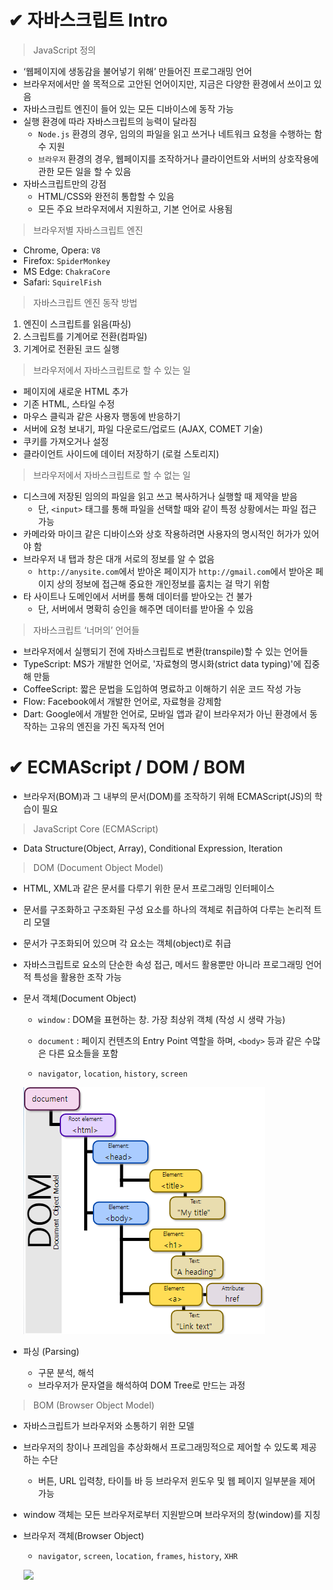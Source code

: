 # ✔ 자바스크립트 Intro

> JavaScript 정의
- ‘웹페이지에 생동감을 불어넣기 위해’ 만들어진 프로그래밍 언어
- 브라우저에서만 쓸 목적으로 고안된 언어이지만, 지금은 다양한 환경에서 쓰이고 있음
- 자바스크립트 엔진이 들어 있는 모든 디바이스에 동작 가능
- 실행 환경에 따라 자바스크립트의 능력이 달라짐
  - `Node.js` 환경의 경우, 임의의 파일을 읽고 쓰거나 네트워크 요청을 수행하는 함수 지원
  - `브라우저` 환경의 경우, 웹페이지를 조작하거나 클라이언트와 서버의 상호작용에 관한 모든 일을 할 수 있음
- 자바스크립트만의 강점
  - HTML/CSS와 완전히 통합할 수 있음
  - 모든 주요 브라우저에서 지원하고, 기본 언어로 사용됨


> 브라우저별 자바스크립트 엔진
- Chrome, Opera: `V8`
- Firefox: `SpiderMonkey`
- MS Edge: `ChakraCore`
- Safari: `SquirelFish`

> 자바스크립트 엔진 동작 방법
1. 엔진이 스크립트를 읽음(파싱)
2. 스크립트를 기계어로 전환(컴파일)
3. 기계어로 전환된 코드 실행

> 브라우저에서 자바스크립트로 할 수 있는 일
- 페이지에 새로운 HTML 추가
- 기존 HTML, 스타일 수정
- 마우스 클릭과 같은 사용자 행동에 반응하기
- 서버에 요청 보내기, 파일 다운로드/업로드 (AJAX, COMET 기술)
- 쿠키를 가져오거나 설정
- 클라이언트 사이드에 데이터 저장하기 (로컬 스토리지)

> 브라우저에서 자바스크립트로 할 수 없는 일
- 디스크에 저장된 임의의 파일을 읽고 쓰고 복사하거나 실행할 때 제약을 받음
  - 단, `<input>` 태그를 통해 파일을 선택할 때와 같이 특정 상황에서는 파일 접근 가능
- 카메라와 마이크 같은 디바이스와 상호 작용하려면 사용자의 명시적인 허가가 있어야 함
- 브라우저 내 탭과 창은 대개 서로의 정보를 알 수 없음
  - `http://anysite.com`에서 받아온 페이지가 `http://gmail.com`에서 받아온 페이지 상의 정보에 접근해 중요한 개인정보를 훔치는 걸 막기 위함
- 타 사이트나 도메인에서 서버를 통해 데이터를 받아오는 건 불가
  - 단, 서버에서 명확히 승인을 해주면 데이터를 받아올 수 있음

> 자바스크립트 ‘너머의’ 언어들
- 브라우저에서 실행되기 전에 자바스크립트로 변환(transpile)할 수 있는 언어들
- TypeScript: MS가 개발한 언어로, '자료형의 명시화(strict data typing)'에 집중해 만듦
- CoffeeScript: 짧은 문법을 도입하여 명료하고 이해하기 쉬운 코드 작성 가능
- Flow: Facebook에서 개발한 언어로, 자료형을 강제함
- Dart: Google에서 개발한 언어로, 모바일 앱과 같이 브라우저가 아닌 환경에서 동작하는 고유의 엔진을 가진 독자적 언어


# ✔ ECMAScript / DOM / BOM
- 브라우저(BOM)과 그 내부의 문서(DOM)를 조작하기 위해 ECMAScript(JS)의 학습이 필요
  
> JavaScript Core (ECMAScript)
- Data Structure(Object, Array), Conditional Expression, Iteration

> DOM (Document Object Model)
- HTML, XML과 같은 문서를 다루기 위한 문서 프로그래밍 인터페이스
- 문서를 구조화하고 구조화된 구성 요소를 하나의 객체로 취급하여 다루는 논리적 트리 모델
- 문서가 구조화되어 있으며 각 요소는 객체(object)로 취급
- 자바스크립트로 요소의 단순한 속성 접근, 메서드 활용뿐만 아니라 프로그래밍 언어적 특성을 활용한 조작 가능
- 문서 객체(Document Object)
  
  - `window` : DOM을 표현하는 창. 가장 최상위 객체 (작성 시 생략 가능)
  
  - `document` : 페이지 컨텐츠의 Entry Point 역할을 하며, `<body>` 등과 같은 수많은 다른 요소들을 포함
  
  - `navigator`, `location`, `history`, `screen`

  ![](img/dom_tree.png)

- 파싱 (Parsing)
  - 구문 분석, 해석
  - 브라우저가 문자열을 해석하여 DOM Tree로 만드는 과정

> BOM (Browser Object Model)
- 자바스크립트가 브라우저와 소통하기 위한 모델
- 브라우저의 창이나 프레임을 추상화해서 프로그래밍적으로 제어할 수 있도록 제공하는 수단
  - 버튼, URL 입력창, 타이틀 바 등 브라우저 윈도우 및 웹 페이지 일부분을 제어 가능
- window 객체는 모든 브라우저로부터 지원받으며 브라우저의 창(window)를 지칭
- 브라우저 객체(Browser Object)
  
  - `navigator`, `screen`, `location`, `frames`, `history`, `XHR`

  ![](https://i.stack.imgur.com/UGXeb.jpg)